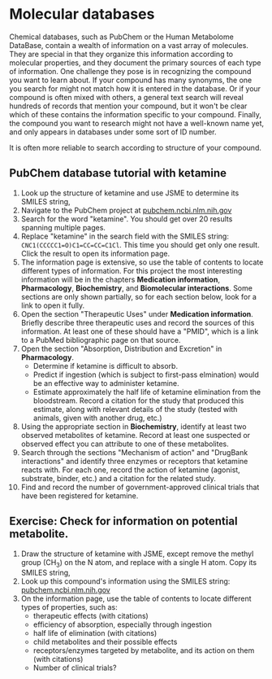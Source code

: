 # Molecular databases

Chemical databases, such as PubChem or the Human Metabolome DataBase, contain a wealth of information on a vast array of molecules. They are special in that they organize this information according to molecular properties, and they document the primary sources of each type of information. One challenge they pose is in recognizing the compound you want to learn about. If your compound has many synonyms, the one you search for might not match how it is entered in the database. Or if your compound is often mixed with others, a general text search will reveal hundreds of records that mention your compound, but it won't be clear which of these contains the information specific to your compound. Finally, the compound you want to research might not have a well-known name yet, and only appears in databases under some sort of ID number.

It is often more reliable to search according to structure of your compound. 

## PubChem database tutorial with ketamine

1. Look up the structure of ketamine and use JSME to determine its SMILES string,
2. Navigate to the PubChem project at [pubchem.ncbi.nlm.nih.gov](https://pubchem.ncbi.nlm.nih.gov)
3. Search for the word "ketamine". You should get over 20 results spanning multiple pages.
4. Replace "ketamine" in the search field with the SMILES string: `CNC1(CCCCC1=O)C1=CC=CC=C1Cl`. This time you should get only one result. Click the result to open its information page.
5. The information page is extensive, so use the table of contents to locate different types of information. For this project the most interesting information will be in the chapters **Medication information**, **Pharmacology**, **Biochemistry**, and **Biomolecular interactions**. Some sections are only shown partially, so for each section below, look for a link to open it fully.
6. Open the section "Therapeutic Uses" under **Medication information**. Briefly describe three therapeutic uses and record the sources of this information. At least one of these should have a "PMID", which is a link to a PubMed bibliographic page on that source.
7. Open the section "Absorption, Distribution and Excretion" in **Pharmacology**. 
    - Determine if ketamine is difficult to absorb.
    - Predict if ingestion (which is subject to first-pass elmination) would be an effective way to administer ketamine.
    - Estimate approximately the half life of ketamine elimination from the bloodstream. Record a citation for the study that produced this estimate, along with relevant details of the study (tested with animals, given with another drug, etc.)
8. Using the appropriate section in **Biochemistry**, identify at least two observed metabolites of ketamine. Record at least one suspected or observed effect you can attribute to one of these metabolites.
9. Search through the sections "Mechanism of action" and "DrugBank interactions" and identify three enzymes or receptors that ketamine reacts with. For each one, record the action of ketamine (agonist, substrate, binder, etc.) and a citation for the related study.
10. Find and record the number of government-approved clinical trials that have been registered for ketamine.


## Exercise: Check for information on potential metabolite.

1. Draw the structure of ketamine with JSME, except remove the methyl group (CH<sub>3</sub>) on the N atom, and replace with a single H atom. Copy its SMILES string,
2. Look up this compound's information using the SMILES string: [pubchem.ncbi.nlm.nih.gov](https://pubchem.ncbi.nlm.nih.gov)
3. On the information page, use the table of contents to locate different types of properties, such as:
    - therapeutic effects (with citations)
    - efficiency of absorption, especially through ingestion
    - half life of elimination (with citations)
    - child metabolites and their possible effects
    - receptors/enzymes targeted by metabolite, and its action on them (with citations)
    - Number of clinical trials?
